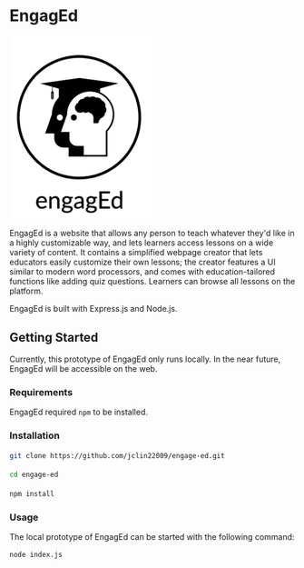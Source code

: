 # EngagEd



<img src="https://github.com/jclin22009/engage-ed/raw/main/samples/logo.png" title="" alt="logo.png" width="254">

EngagEd is a website that allows any person to teach whatever they'd like in a highly customizable way, and lets learners access lessons on a wide variety of content. It contains a simplified webpage creator that lets educators easily customize their own lessons; the creator features a UI similar to modern word processors, and comes with education-tailored functions like adding quiz questions. Learners can browse all lessons on the platform.

EngagEd is built with Express.js and Node.js.

## Getting Started

Currently, this prototype of EngagEd only runs locally. In the near future, EngagEd will be accessible on the web.

### Requirements

EngagEd required `npm` to be installed.

### Installation

```bash
git clone https://github.com/jclin22009/engage-ed.git

cd engage-ed

npm install
```

### Usage

The local prototype of EngagEd can be started with the following command:

```bash
node index.js
```
